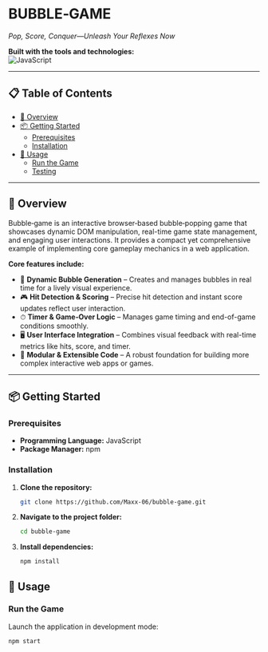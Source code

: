 # BUBBLE‑GAME  
*Pop, Score, Conquer—Unleash Your Reflexes Now*

**Built with the tools and technologies:**  
![JavaScript](https://img.shields.io/badge/JavaScript-yellow)

---

## 📋 Table of Contents

- [🎯 Overview](#-overview)
- [📦 Getting Started](#-getting-started)
  - [Prerequisites](#prerequisites)
  - [Installation](#installation)
- [🚀 Usage](#-usage)
  - [Run the Game](#run-the-game)
  - [Testing](#testing)

---

## 🎯 Overview  
Bubble‑game is an interactive browser‑based bubble‑popping game that showcases dynamic DOM manipulation, real-time game state management, and engaging user interactions. It provides a compact yet comprehensive example of implementing core gameplay mechanics in a web application.

**Core features include:**
- 🎯 **Dynamic Bubble Generation** – Creates and manages bubbles in real time for a lively visual experience.  
- 🎮 **Hit Detection & Scoring** – Precise hit detection and instant score updates reflect user interaction.  
- ⏱ **Timer & Game‑Over Logic** – Manages game timing and end-of-game conditions smoothly.  
- 🖥 **User Interface Integration** – Combines visual feedback with real-time metrics like hits, score, and timer.  
- 🚀 **Modular & Extensible Code** – A robust foundation for building more complex interactive web apps or games.

---

## 📦 Getting Started

### Prerequisites  
- **Programming Language:** JavaScript  
- **Package Manager:** npm

### Installation  
1. **Clone the repository:**  
   ```bash
   git clone https://github.com/Maxx‑06/bubble‑game.git

2. **Navigate to the project folder:**
   ```bash
   cd bubble‑game
3. **Install dependencies:**
   ```bash
   npm install
   
## 🚀 Usage

### Run the Game

Launch the application in development mode:

```bash
npm start
